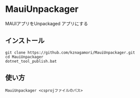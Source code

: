 # MauiUnpackager
MAUIアプリをUnpackaged アプリにする

## インストール

```
git clone https://github.com/kznagamori/MauiUnpackager.git
cd MauiUnpackager
dotnet_tool_publish.bat
```



## 使い方



```
MauiUnpackager <csprojファイルのパス>
```
